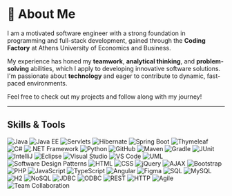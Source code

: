 # 💫 **About Me**

I am a motivated software engineer with a strong foundation in programming and full-stack development, gained through the **Coding Factory** at Athens University of Economics and Business.

My experience has honed my **teamwork**, **analytical thinking**, and **problem-solving** abilities, which I apply to developing innovative software solutions. I'm passionate about **technology** and eager to contribute to dynamic, fast-paced environments.

Feel free to check out my projects and follow along with my journey!

---

## Skills & Tools

<p align="left">
  <!-- Core Java -->
  <img src="https://img.shields.io/badge/Java-ED8B00?style=for-the-badge&logo=java&logoColor=white" alt="Java" />

  <!-- Java EE -->
  <img src="https://img.shields.io/badge/JAVA%20EE-007396?style=for-the-badge&logo=java&logoColor=white" alt="Java EE" />

  <!-- Servlets -->
  <img src="https://img.shields.io/badge/Servlets-007396?style=for-the-badge&logo=java&logoColor=white" alt="Servlets" />

  <!-- Hibernate -->
  <img src="https://img.shields.io/badge/Hibernate-59666C?style=for-the-badge&logo=hibernate&logoColor=white" alt="Hibernate" />

  <!-- Spring Boot -->
  <img src="https://img.shields.io/badge/Spring_Boot-6DB33F?style=for-the-badge&logo=springboot&logoColor=white" alt="Spring Boot" />

  <!-- Thymeleaf -->
  <img src="https://img.shields.io/badge/Thymeleaf-005F0F?style=for-the-badge&logo=thymeleaf&logoColor=white" alt="Thymeleaf" />

  <!-- C# -->
  <img src="https://img.shields.io/badge/C%23-239120?style=for-the-badge&logo=c-sharp&logoColor=white" alt="C#" />

  <!-- .NET Framework -->
  <img src="https://img.shields.io/badge/.NET-512BD4?style=for-the-badge&logo=dotnet&logoColor=white" alt=".NET Framework" />

  <!-- Python -->
  <img src="https://img.shields.io/badge/Python-3776AB?style=for-the-badge&logo=python&logoColor=white" alt="Python" />

  <!-- GitHub -->
  <img src="https://img.shields.io/badge/GitHub-181717?style=for-the-badge&logo=github&logoColor=white" alt="GitHub" />

  <!-- Maven -->
  <img src="https://img.shields.io/badge/Maven-C71A36?style=for-the-badge&logo=apachemaven&logoColor=white" alt="Maven" />

  <!-- Gradle -->
  <img src="https://img.shields.io/badge/Gradle-02303A?style=for-the-badge&logo=gradle&logoColor=white" alt="Gradle" />

  <!-- JUnit -->
  <img src="https://img.shields.io/badge/JUnit-25A162?style=for-the-badge&logo=junit5&logoColor=white" alt="JUnit" />

  <!-- IntelliJ -->
  <img src="https://img.shields.io/badge/IntelliJ-000000?style=for-the-badge&logo=intellijidea&logoColor=white" alt="IntelliJ" />

  <!-- Eclipse -->
  <img src="https://img.shields.io/badge/Eclipse-2C2255?style=for-the-badge&logo=eclipse&logoColor=white" alt="Eclipse" />

  <!-- Visual Studio -->
  <img src="https://img.shields.io/badge/Visual_Studio-5C2D91?style=for-the-badge&logo=visualstudio&logoColor=white" alt="Visual Studio" />

  <!-- VS Code -->
  <img src="https://img.shields.io/badge/VS_Code-007ACC?style=for-the-badge&logo=visualstudiocode&logoColor=white" alt="VS Code" />

  <!-- UML -->
  <img src="https://img.shields.io/badge/UML-02569B?style=for-the-badge&logo=uml&logoColor=white" alt="UML" />

  <!-- Software Design Patterns -->
  <img src="https://img.shields.io/badge/Design%20Patterns-4B8BBE?style=for-the-badge&logoColor=white" alt="Software Design Patterns" />

  <!-- HTML -->
  <img src="https://img.shields.io/badge/HTML-239120?style=for-the-badge&logo=html5&logoColor=white" alt="HTML" />

  <!-- CSS -->
  <img src="https://img.shields.io/badge/CSS-1572B6?style=for-the-badge&logo=css3&logoColor=white" alt="CSS" />

  <!-- jQuery -->
  <img src="https://img.shields.io/badge/jQuery-0769AD?style=for-the-badge&logo=jquery&logoColor=white" alt="jQuery" />

  <!-- AJAX -->
  <img src="https://img.shields.io/badge/AJAX-0769AD?style=for-the-badge&logo=ajax&logoColor=white" alt="AJAX" />

  <!-- Bootstrap -->
  <img src="https://img.shields.io/badge/Bootstrap-563D7C?style=for-the-badge&logo=bootstrap&logoColor=white" alt="Bootstrap" />

  <!-- PHP -->
  <img src="https://img.shields.io/badge/PHP-777BB4?style=for-the-badge&logo=php&logoColor=white" alt="PHP" />

  <!-- JavaScript -->
  <img src="https://img.shields.io/badge/JavaScript-F7DF1E?style=for-the-badge&logo=javascript&logoColor=black" alt="JavaScript" />

  <!-- TypeScript -->
  <img src="https://img.shields.io/badge/TypeScript-007ACC?style=for-the-badge&logo=typescript&logoColor=white" alt="TypeScript" />

  <!-- Angular -->
  <img src="https://img.shields.io/badge/Angular-DD0031?style=for-the-badge&logo=angular&logoColor=white" alt="Angular" />

  <!-- Figma -->
  <img src="https://img.shields.io/badge/Figma-F24E1E?style=for-the-badge&logo=figma&logoColor=white" alt="Figma" />

  <!-- SQL -->
  <img src="https://img.shields.io/badge/SQL-4479A1?style=for-the-badge&logo=mysql&logoColor=white" alt="SQL" />

  <!-- MySQL -->
  <img src="https://img.shields.io/badge/MySQL-4479A1?style=for-the-badge&logo=mysql&logoColor=white" alt="MySQL" />

  <!-- H2 -->
  <img src="https://img.shields.io/badge/H2-003545?style=for-the-badge&logo=h2&logoColor=white" alt="H2" />

  <!-- NoSQL -->
  <img src="https://img.shields.io/badge/NoSQL-4A4A55?style=for-the-badge&logo=nosql&logoColor=white" alt="NoSQL" />

  <!-- JDBC -->
  <img src="https://img.shields.io/badge/JDBC-007396?style=for-the-badge&logo=java&logoColor=white" alt="JDBC" />

  <!-- ODBC -->
  <img src="https://img.shields.io/badge/ODBC-007396?style=for-the-badge&logo=java&logoColor=white" alt="ODBC" />

  <!-- REST -->
  <img src="https://img.shields.io/badge/REST-02569B?style=for-the-badge&logo=rest&logoColor=white" alt="REST" />

  <!-- HTTP -->
  <img src="https://img.shields.io/badge/HTTP-005571?style=for-the-badge&logo=http&logoColor=white" alt="HTTP" />

  <!-- Agile -->
  <img src="https://img.shields.io/badge/Agile-02569B?style=for-the-badge&logo=agile&logoColor=white" alt="Agile" />

  <!-- Team Collaboration -->
  <img src="https://img.shields.io/badge/Team%20Collaboration-4B8BBE?style=for-the-badge&logoColor=white" alt="Team Collaboration" />
</p>

